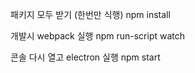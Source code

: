 패키지 모두 받기 (한번만 식행)
npm install

개발시 webpack 실행
npm run-script watch

콘솔 다시 열고 electron 실행
npm start


